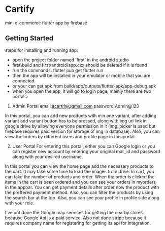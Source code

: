 # Cartify
mini e-commerce flutter app by firebase

## Getting Started

steps for installing and running app:
- open the project folder named 'first' in the android studio
- first\build and first\android\app\.cxx should be deleted if it is found
- run the commands:
  flutter pub get
  flutter run
- then the app will be installed in your emulator or mobile that you are connected.
- or your can get apk from build/app/outputs/flutter-apk/app-debug.apk
- when you open the app, it will go to login page, mainly there are two portals:

1. Admin Portal
   email:acartify@gmail.com
   password:Admin@123

In this portal, you can add new products with min one variant, after adding variant add variant button has to be pressed, along with img url link in google drive by allowing everyone permission in it (img_picker is used but firebase requires paid version for storage of img in database).
Also, you can view the orders by different users and profile page in this portal.

2. User Portal
   For entering this portal, either you can Google login or you can register new account by entering your original mail_id and password along with your desired username.

In this portal you can view the home page add the necessary products to the cart.
It may take some time to load the images from drive.
In cart, you can take the number of products and order.
When the order is clicked the items in the cart is been ordered and you can see your orders in myorders in the appbar.
You can get payment details after order now the product with the preffered payment method.
Also, you can filter the products by using the search bar at the top.
Also, you can see your profile in profile side along with your role.

I've not done the Google map services for getting the nearby stores because Google Api is a paid service.
Also not done stripe because it requires company name for registering for getting its api for integration.
